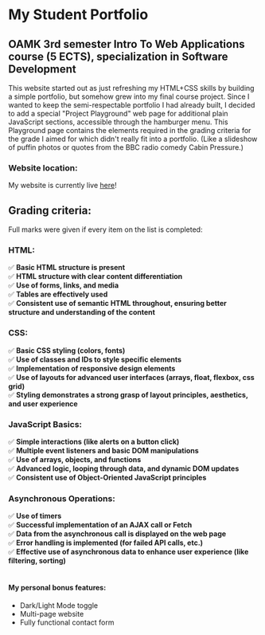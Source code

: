 # My Student Portfolio

## OAMK 3rd semester Intro To Web Applications course (5 ECTS), specialization in Software Development

This website started out as just refreshing my HTML+CSS skills by building a simple portfolio, but somehow grew into my final course project. Since I wanted to keep the semi-respectable portfolio I had already built, I decided to add a special "Project Playground" web page for additional plain JavaScript sections, accessible through the hamburger menu. This Playground page contains the elements required in the grading criteria for the grade I aimed for which didn't really fit into a portfolio. (Like a slideshow of puffin photos or quotes from the BBC radio comedy Cabin Pressure.)

### Website location:

My website is currently live [here](https://sannatikk.github.io/web-portfolio/)!

## Grading criteria:

Full marks were given if every item on the list is completed:

### HTML:
✅ **Basic HTML structure is present**  
✅ **HTML structure with clear content differentiation**  
✅ **Use of forms, links, and media**  
✅ **Tables are effectively used**  
✅ **Consistent use of semantic HTML throughout, ensuring better structure and understanding of the content**  

### CSS:
✅ **Basic CSS styling (colors, fonts)**  
✅ **Use of classes and IDs to style specific elements**  
✅ **Implementation of responsive design elements**  
✅ **Use of layouts for advanced user interfaces (arrays, float, flexbox, css grid)**  
✅ **Styling demonstrates a strong grasp of layout principles, aesthetics, and user experience**   

### JavaScript Basics:
✅ **Simple interactions (like alerts on a button click)**    
✅ **Multiple event listeners and basic DOM manipulations**  
✅ **Use of arrays, objects, and functions**   
✅ **Advanced logic, looping through data, and dynamic DOM updates**  
✅ **Consistent use of Object-Oriented JavaScript principles**  

### Asynchronous Operations:
✅ **Use of timers**  
✅ **Successful implementation of an AJAX call or Fetch**  
✅ **Data from the asynchronous call is displayed on the web page**   
✅ **Error handling is implemented (for failed API calls, etc.)**  
✅ **Effective use of asynchronous data to enhance user experience (like filtering, sorting)**  <br><br>


#### My personal bonus features:

- Dark/Light Mode toggle
- Multi-page website
- Fully functional contact form

